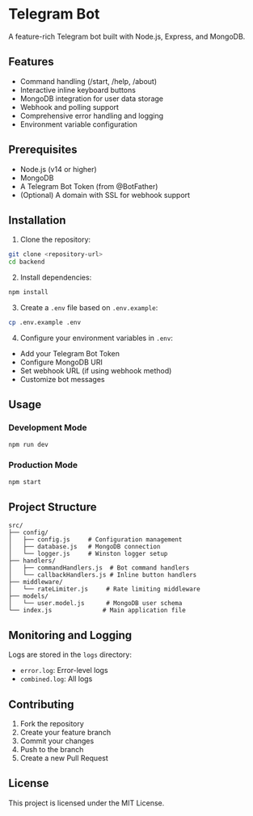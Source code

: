 # Telegram Bot

A feature-rich Telegram bot built with Node.js, Express, and MongoDB.

## Features

- Command handling (/start, /help, /about)
- Interactive inline keyboard buttons
- MongoDB integration for user data storage
- Webhook and polling support
- Comprehensive error handling and logging
- Environment variable configuration

## Prerequisites

- Node.js (v14 or higher)
- MongoDB
- A Telegram Bot Token (from @BotFather)
- (Optional) A domain with SSL for webhook support

## Installation

1. Clone the repository:
```bash
git clone <repository-url>
cd backend
```

2. Install dependencies:
```bash
npm install
```

3. Create a `.env` file based on `.env.example`:
```bash
cp .env.example .env
```

4. Configure your environment variables in `.env`:
- Add your Telegram Bot Token
- Configure MongoDB URI
- Set webhook URL (if using webhook method)
- Customize bot messages

## Usage

### Development Mode
```bash
npm run dev
```

### Production Mode
```bash
npm start
```

## Project Structure

```
src/
├── config/
│   ├── config.js     # Configuration management
│   ├── database.js   # MongoDB connection
│   └── logger.js     # Winston logger setup
├── handlers/
│   ├── commandHandlers.js  # Bot command handlers
│   └── callbackHandlers.js # Inline button handlers
├── middleware/
│   └── rateLimiter.js     # Rate limiting middleware
├── models/
│   └── user.model.js      # MongoDB user schema
└── index.js              # Main application file
```

## Monitoring and Logging

Logs are stored in the `logs` directory:
- `error.log`: Error-level logs
- `combined.log`: All logs

## Contributing

1. Fork the repository
2. Create your feature branch
3. Commit your changes
4. Push to the branch
5. Create a new Pull Request

## License

This project is licensed under the MIT License. 